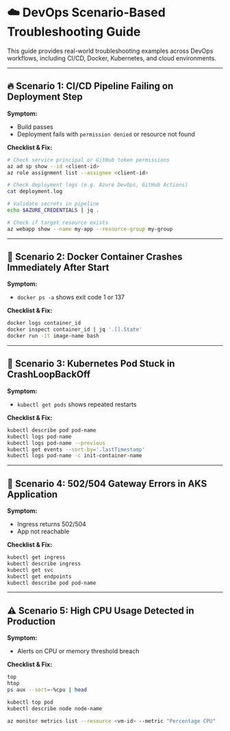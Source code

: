 # ☁️ DevOps Scenario-Based Troubleshooting Guide

This guide provides real-world troubleshooting examples across DevOps workflows, including CI/CD, Docker, Kubernetes, and cloud environments.

---

## 🔥 Scenario 1: CI/CD Pipeline Failing on Deployment Step

**Symptom:**
- Build passes
- Deployment fails with `permission denied` or resource not found

**Checklist & Fix:**
```bash
# Check service principal or GitHub token permissions
az ad sp show --id <client-id>
az role assignment list --assignee <client-id>

# Check deployment logs (e.g. Azure DevOps, GitHub Actions)
cat deployment.log

# Validate secrets in pipeline
echo $AZURE_CREDENTIALS | jq .

# Check if target resource exists
az webapp show --name my-app --resource-group my-group
```

---

## 🐳 Scenario 2: Docker Container Crashes Immediately After Start

**Symptom:**
- `docker ps -a` shows exit code 1 or 137

**Checklist & Fix:**
```bash
docker logs container_id
docker inspect container_id | jq '.[].State'
docker run -it image-name bash
```

---

## 🧠 Scenario 3: Kubernetes Pod Stuck in CrashLoopBackOff

**Symptom:**
- `kubectl get pods` shows repeated restarts

**Checklist & Fix:**
```bash
kubectl describe pod pod-name
kubectl logs pod-name
kubectl logs pod-name --previous
kubectl get events --sort-by='.lastTimestamp'
kubectl logs pod-name -c init-container-name
```

---

## 🚫 Scenario 4: 502/504 Gateway Errors in AKS Application

**Symptom:**
- Ingress returns 502/504
- App not reachable

**Checklist & Fix:**
```bash
kubectl get ingress
kubectl describe ingress
kubectl get svc
kubectl get endpoints
kubectl describe pod pod-name
```

---

## ⚠️ Scenario 5: High CPU Usage Detected in Production

**Symptom:**
- Alerts on CPU or memory threshold breach

**Checklist & Fix:**
```bash
top
htop
ps aux --sort=-%cpu | head

kubectl top pod
kubectl describe node node-name

az monitor metrics list --resource <vm-id> --metric "Percentage CPU"
```